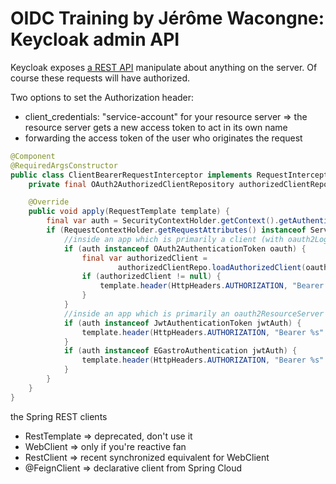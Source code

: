 # OIDC Training by Jérôme Wacongne: Keycloak admin API
Keycloak exposes [a REST API](https://www.keycloak.org/docs-api/23.0.1/rest-api/index.html) manipulate about anything on the server. Of course these requests will have authorized.

Two options to set the Authorization header:
- client_credentials: "service-account" for your resource server => the resource server gets a new access token to act in its own name
- forwarding the access token of the user who originates the request
```java
@Component
@RequiredArgsConstructor
public class ClientBearerRequestInterceptor implements RequestInterceptor {
	private final OAuth2AuthorizedClientRepository authorizedClientRepo;

	@Override
	public void apply(RequestTemplate template) {
		final var auth = SecurityContextHolder.getContext().getAuthentication();
		if (RequestContextHolder.getRequestAttributes() instanceof ServletRequestAttributes servletRequestAttributes) {
            //inside an app which is primarily a client (with oauth2Login)
			if (auth instanceof OAuth2AuthenticationToken oauth) {
				final var authorizedClient =
						authorizedClientRepo.loadAuthorizedClient(oauth.getAuthorizedClientRegistrationId(), auth, servletRequestAttributes.getRequest());
				if (authorizedClient != null) {
					template.header(HttpHeaders.AUTHORIZATION, "Bearer %s".formatted(authorizedClient.getAccessToken().getTokenValue()));
				}
			}
            //inside an app which is primarily an oauth2ResourceServer
            if (auth instanceof JwtAuthenticationToken jwtAuth) {
                template.header(HttpHeaders.AUTHORIZATION, "Bearer %s".formatted(jwtAuth.getToken().getTokenValue()));
            }
            if (auth instanceof EGastroAuthentication jwtAuth) {
                template.header(HttpHeaders.AUTHORIZATION, "Bearer %s".formatted(jwtAuth.getToken().getTokenValue()));
            }
		}
	}
}
```


the Spring REST clients
- RestTemplate => deprecated, don't use it
- WebClient => only if you're  reactive fan
- RestClient => recent synchronized equivalent for WebClient
- @FeignClient => declarative client from Spring Cloud

